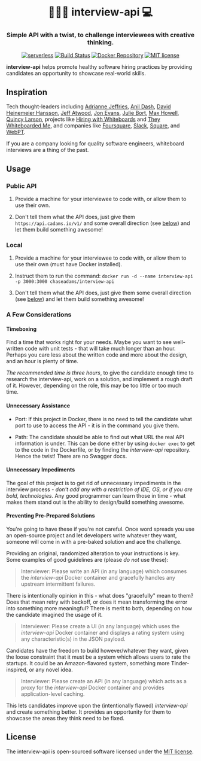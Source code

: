 <h1 align="center" style="border-bottom: none;">👨🏽‍💼 interview-api 💻</h1>
<h3 align="center">Simple API with a twist, to challenge interviewees with creative thinking.</h3>

<div align="center">

[![serverless](http://public.serverless.com/badges/v3.svg)](http://www.serverless.com)
[![Build Status](https://travis-ci.org/chase-adams/interview-api.png?branch=master)](https://travis-ci.org/chase-adams/interview-api)
[![Docker Repository](https://img.shields.io/docker/build/chaseadams/interview-api.svg)](https://hub.docker.com/r/chaseadams/interview-api/)
[![MIT license](https://img.shields.io/badge/License-MIT-blue.svg)](https://lbesson.mit-license.org/)

</div>

**interview-api** helps promote healthy software hiring practices by providing candidates an opportunity to showcase real-world skills.

## Inspiration

Tech thought-leaders including [Adrianne Jeffries](https://theoutline.com/post/1166/programmers-are-confessing-their-coding-sins-to-protest-a-broken-job-interview-process?zd=1&zi=76vosc6m), [Anil Dash](https://medium.com/make-better-software/against-the-whiteboard-f1df0013954f), [David Heinemeier Hansson](https://twitter.com/dhh/status/834146806594433025), [Jeff Atwood](https://blog.codinghorror.com/how-to-hire-a-programmer/), [Jon Evans](https://techcrunch.com/2015/03/21/the-terrible-technical-interview/), [Julie Bort](http://www.businessinsider.com/why-an-older-google-contract-programmer-left-google-2016-10), [Max Howell](https://twitter.com/mxcl/status/608682016205344768?lang=en), [Quincy Larson](https://medium.freecodecamp.org/why-is-hiring-broken-it-starts-at-the-whiteboard-34b088e5a5db), projects like [Hiring with Whiteboards](https://github.com/poteto/hiring-without-whiteboards) and [They Whiteboarded Me](http://they.whiteboarded.me/), and companies like [Foursquare](https://engineering.foursquare.com/improving-our-engineering-interview-process-106173ba25a9#.uuih4wg3m), [Slack](https://slack.engineering/a-walkthrough-guide-to-finding-an-engineering-job-at-slack-dc07dd7b0144), [Square](https://medium.com/square-corner-blog/why-we-pair-interview-c2ab4b599bd7), and [WebPT](https://www.webpt.com).

If you are a company looking for quality software engineers, whiteboard interviews are a thing of the past.

## Usage

### Public API

1.  Provide a machine for your interviewee to code with, or allow them to use their own.

2.  Don't tell them what the API does, just give them `https://api.cadams.io/v1/` and some overall direction (see [below](#a-few-considerations)) and let them build something awesome!

### Local

1.  Provide a machine for your interviewee to code with, or allow them to use their own (must have Docker installed).

2.  Instruct them to run the command: `docker run -d --name interview-api -p 3000:3000 chaseadams/interview-api`

3.  Don't tell them what the API does, just give them some overall direction (see [below](#a-few-considerations)) and let them build something awesome!

### A Few Considerations

#### Timeboxing

Find a time that works right for your needs. Maybe you want to see well-written code with unit tests - that will take much longer than an hour. Perhaps you care less about the written code and more about the design, and an hour is plenty of time.

_The recommended time is three hours_, to give the candidate enough time to research the interview-api, work on a solution, and implement a rough draft of it. However, depending on the role, this may be too little or too much time.

#### Unnecessary Assistance

- Port: If this project in Docker, there is no need to tell the candidate what port to use to access the API - it is in the command you give them.

- Path: The candidate should be able to find out what URL the real API information is under. This can be done either by using `docker exec` to get to the code in the Dockerfile, or by finding the _interview-api_ repository. Hence the twist! There are no Swagger docs.

#### Unnecessary Impediments

The goal of this project is to get rid of unnecessary impediments in the interview process - _don't add any with a restriction of IDE, OS, or if you are bold, technologies_. Any good programmer can learn those in time - what makes them stand out is the ability to design/build something awesome.

#### Preventing Pre-Prepared Solutions

You're going to have these if you're not careful. Once word spreads you use an open-source project and let developers write whatever they want, someone will come in with a pre-baked solution and ace the challenge.

Providing an original, randomized alteration to your instructions is key. Some examples of good guidelines are (please _do not_ use these):

> Interviewer: Please write an API (in any language) which consumes the _interview-api_ Docker container and gracefully handles any upstream intermittent failures.

There is intentionally opinion in this - what does "gracefully" mean to them? Does that mean retry with backoff, or does it mean transforming the error into something more meaningful? There is merit to both, depending on how the candidate imagined the usage of it.

> Interviewer: Please create a UI (in any language) which uses the _interview-api_ Docker container and displays a rating system using any characteristic(s) in the JSON payload.

Candidates have the freedom to build however/whatever they want, given the loose constraint that it must be a system which allows users to rate the startups. It could be an Amazon-flavored system, something more Tinder-inspired, or any novel idea.

> Interviewer: Please create an API (in any language) which acts as a proxy for the _interview-api_ Docker container and provides application-level caching.

This lets candidates improve upon the (intentionally flawed) _interview-api_ and create something better. It provides an opportunity for them to showcase the areas they think need to be fixed.

## License

The interview-api is open-sourced software licensed under the [MIT license](https://opensource.org/licenses/MIT).
